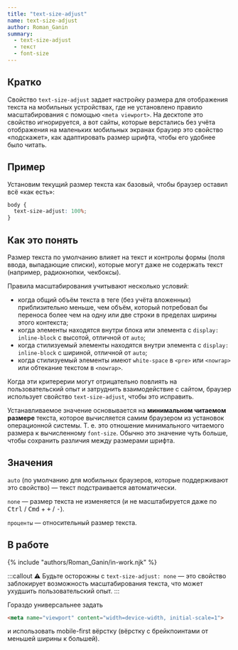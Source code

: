 ```yaml
---
title: "text-size-adjust"
name: text-size-adjust
author: Roman_Ganin
summary:
  - text-size-adjust
  - текст
  - font-size
---
```


## Кратко

Свойство `text-size-adjust` задает настройку размера для отображения текста на мобильных устройствах, где не установлено правило масштабирования с помощью `<meta viewport>`. На десктопе это свойство игнорируется, а вот сайты, которые верстались без учёта отображения на маленьких мобильных экранах браузер это свойство «подскажет», как адаптировать размер шрифта, чтобы его удобнее было читать.

## Пример

Установим текущий размер текста как базовый, чтобы браузер оставил всё «как есть»:

```css
body {
  text-size-adjust: 100%;
}
```

## Как это понять

Размер текста по умолчанию влияет на текст и контролы формы (поля ввода, выпадающие списки), которые могут даже не содержать текст (например, радиокнопки, чекбоксы).

Правила масштабирования учитывают несколько условий:

- когда общий объём текста в теге (без учёта вложенных) приблизительно меньше, чем объём, который потребовал бы переноса более чем на одну или две строки в пределах ширины этого контекста;
- когда элементы находятся внутри блока или элемента с `display: inline-block` с высотой, отличной от `auto`;
- когда стилизуемый элементы находятся внутри элемента с `display: inline-block` с шириной, отличной от `auto`;
- когда стилизуемый элементы имеют `white-space` в `<pre>` или `<nowrap>` или обтекание текстом в `<nowrap>`.

Когда эти критерерии могут отрицательно повлиять на пользовательский опыт и затруднить взаимодействие с сайтом, браузер использует свойство `text-size-adjust`, чтобы это исправить.

Устанавливаемое значение основывается на **минимальном читаемом размере** текста, которое вычисляется самим браузером из установок операционной системы.
Т. е. это отношение минимального читаемого размера к вычисленному `font-size`. Обычно это значение чуть больше, чтобы сохранить различия между размерами шрифта.

## Значения

`auto` (по умолчанию для мобильных браузеров, которые поддерживают это свойство) — текст подстраивается автоматически.

`none` — размер текста не изменяется (и не масштабируется даже по <kbd>Ctrl</kbd> / <kbd>Cmd</kbd> + <kbd>+</kbd> / <kbd>-</kbd>).

`проценты` — относительный размер текста.

## В работе

{% include "authors/Roman_Ganin/in-work.njk" %}

:::callout ⚠️
Будьте осторожны с `text-size-adjust: none` — это свойство заблокирует возможность масштабирования текста, что может ухудшить пользовательский опыт.
:::

Гораздо универсальнее задать

```html
<meta name="viewport" content="width=device-width, initial-scale=1">
```

и использовать mobile-first вёрстку (вёрстку с брейкпоинтами от меньшей ширины к большей).
